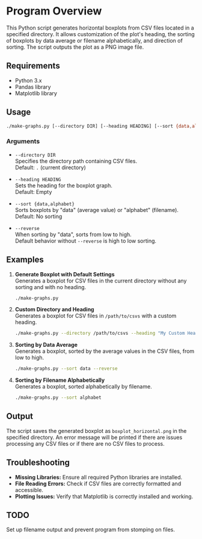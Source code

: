# Program Overview

This Python script generates horizontal boxplots from CSV files located in a specified directory. It allows customization of the plot's heading, the sorting of boxplots by data average or filename alphabetically, and direction of sorting. The script outputs the plot as a PNG image file.

## Requirements

- Python 3.x
- Pandas library
- Matplotlib library

## Usage

```bash
./make-graphs.py [--directory DIR] [--heading HEADING] [--sort {data,alphabet}] [--reverse]
```

### Arguments

- `--directory DIR`  
  Specifies the directory path containing CSV files.  
  Default: `.` (current directory)

- `--heading HEADING`  
  Sets the heading for the boxplot graph.  
  Default: Empty

- `--sort {data,alphabet}`  
  Sorts boxplots by "data" (average value) or "alphabet" (filename).  
  Default: No sorting

- `--reverse`  
  When sorting by "data", sorts from low to high.  
  Default behavior without `--reverse` is high to low sorting.

## Examples

1. **Generate Boxplot with Default Settings**  
   Generates a boxplot for CSV files in the current directory without any sorting and with no heading.
   ```bash
   ./make-graphs.py
   ```

2. **Custom Directory and Heading**  
   Generates a boxplot for CSV files in `/path/to/csvs` with a custom heading.
   ```bash
   ./make-graphs.py --directory /path/to/csvs --heading "My Custom Heading"
   ```

3. **Sorting by Data Average**  
   Generates a boxplot, sorted by the average values in the CSV files, from low to high.
   ```bash
   ./make-graphs.py --sort data --reverse
   ```

4. **Sorting by Filename Alphabetically**  
   Generates a boxplot, sorted alphabetically by filename.
   ```bash
   ./make-graphs.py --sort alphabet
   ```

## Output

The script saves the generated boxplot as `boxplot_horizontal.png` in the specified directory. An error message will be printed if there are issues processing any CSV files or if there are no CSV files to process.

## Troubleshooting

- **Missing Libraries:** Ensure all required Python libraries are installed.
- **File Reading Errors:** Check if CSV files are correctly formatted and accessible.
- **Plotting Issues:** Verify that Matplotlib is correctly installed and working.


## TODO
Set up filename output and prevent program from stomping on files.
